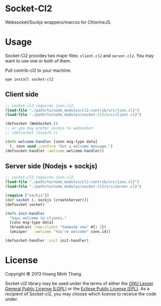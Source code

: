 # Socket-Cl2

Websocket/Sockjs wrappers/macros for ChlorineJS.

# Usage

Socket-Cl2 provides two major files: `client.cl2` and `server.cl2`.
You may want to use one or both of them.

Pull contrib-cl2 to your machine:
```
npm install socket-cl2
```

## Client side
```clojure
;; socket-cl2 requires json.cl2
(load-file "./path/to/node_modules/cl2-contrib/src/json.cl2")
(load-file "./path/to/node_modules/socket-cl2/src/client.cl2")

(defsocket (WebSocket.))
;; or you may prefer sockjs to websocket
;; (defsocket (SockJS.))

(defn welcome-handler [conn msg-type data]
  (. conn send :confirm "Got a welcome message.")
(defsocket-handler :welcome welcome-handler))
```

## Server side (Nodejs + sockjs)
```clojure
;; socket-cl2 requires json.cl2
(load-file "./path/to/node_modules/cl2-contrib/src/json.cl2")
(load-file "./path/to/node_modules/socket-cl2/src/server.cl2")

(require ["sockjs"])
(def socket (. sockjs (createServer)))
(defsocket socket)

(defn init-handler
  "Says welcome to clients."
  [conn msg-type data]
  (broadcast :new-client "Someone new" #{1 2})
  (whisper   :welcome "You're welcome" conn.id))

(defsocket-handler :init init-handler)
```

# License

Copyright © 2013 Hoang Minh Thang

Socket-cl2 library may be used under the terms of either the [GNU Lesser General Public License (LGPL)](http://www.gnu.org/copyleft/lesser.html) or the [Eclipse Public License (EPL)](http://www.eclipse.org/legal/epl-v10.html). As a recipient of Socket-cl2, you may choose which license to receive the code under.
